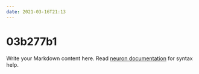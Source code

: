 ```yaml
---
date: 2021-03-16T21:13
---
```


# 03b277b1

Write your Markdown content here. Read [neuron documentation](https://neuron.zettel.page/2011404.html) for syntax help.

